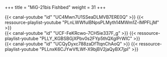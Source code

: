 +++
title = "MiG-21bis Fishbed"
weight = 31
+++

<div class="contenu"> <!-- Tactical Pascale //-->
{{< canal-youtube "id" "UC4Mwn7U1SSeaDLMVB7ERE0Q" >}}
{{< ressource-playlist-youtube "PLnLWWfulBNpsPLMyth14MWm1Z-lMPFLjM" >}}
</div>

<div class="contenu"> <!-- Deephack //-->
{{< canal-youtube "id" "UCF-FeKRcwo-7CH5ie337F_g" >}}
{{< ressource-playlist-youtube "PLLY_KGBSBGjXPbv0s2FYp5thQXglPrWlC" >}}
</div>

<div class="contenu"> <!-- Heinlein //-->
{{< canal-youtube "id" "UCQyDyxc788zaDfTtqnChAoQ" >}}
{{< ressource-playlist-youtube "PLLnxK6CJYwVfLWf-X9bjBV2jaQyBX7jpI" >}}
</div>

